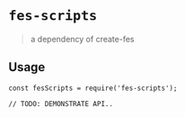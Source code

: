 # `fes-scripts`

> a dependency of create-fes

## Usage

```
const fesScripts = require('fes-scripts');

// TODO: DEMONSTRATE API..
```
